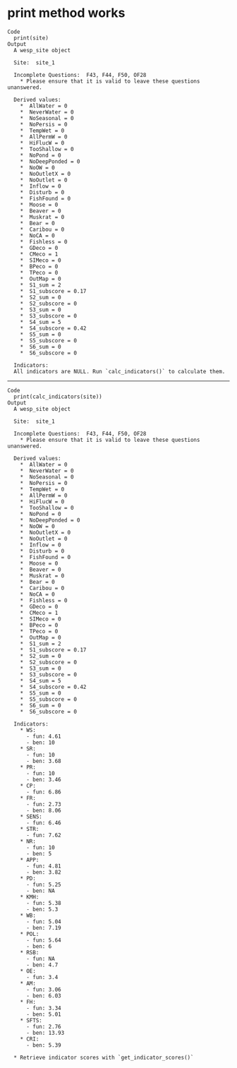 # print method works

    Code
      print(site)
    Output
      A wesp_site object
      
      Site:  site_1 
      
      Incomplete Questions:  F43, F44, F50, OF28 
        * Please ensure that it is valid to leave these questions unanswered.
      
      Derived values:
        *  AllWater = 0
        *  NeverWater = 0
        *  NoSeasonal = 0
        *  NoPersis = 0
        *  TempWet = 0
        *  AllPermW = 0
        *  HiFlucW = 0
        *  TooShallow = 0
        *  NoPond = 0
        *  NoDeepPonded = 0
        *  NoOW = 0
        *  NoOutletX = 0
        *  NoOutlet = 0
        *  Inflow = 0
        *  Disturb = 0
        *  FishFound = 0
        *  Moose = 0
        *  Beaver = 0
        *  Muskrat = 0
        *  Bear = 0
        *  Caribou = 0
        *  NoCA = 0
        *  Fishless = 0
        *  GDeco = 0
        *  CMeco = 1
        *  SIMeco = 0
        *  BPeco = 0
        *  TPeco = 0
        *  OutMap = 0
        *  S1_sum = 2
        *  S1_subscore = 0.17
        *  S2_sum = 0
        *  S2_subscore = 0
        *  S3_sum = 0
        *  S3_subscore = 0
        *  S4_sum = 5
        *  S4_subscore = 0.42
        *  S5_sum = 0
        *  S5_subscore = 0
        *  S6_sum = 0
        *  S6_subscore = 0
      
      Indicators:
      All indicators are NULL. Run `calc_indicators()` to calculate them.

---

    Code
      print(calc_indicators(site))
    Output
      A wesp_site object
      
      Site:  site_1 
      
      Incomplete Questions:  F43, F44, F50, OF28 
        * Please ensure that it is valid to leave these questions unanswered.
      
      Derived values:
        *  AllWater = 0
        *  NeverWater = 0
        *  NoSeasonal = 0
        *  NoPersis = 0
        *  TempWet = 0
        *  AllPermW = 0
        *  HiFlucW = 0
        *  TooShallow = 0
        *  NoPond = 0
        *  NoDeepPonded = 0
        *  NoOW = 0
        *  NoOutletX = 0
        *  NoOutlet = 0
        *  Inflow = 0
        *  Disturb = 0
        *  FishFound = 0
        *  Moose = 0
        *  Beaver = 0
        *  Muskrat = 0
        *  Bear = 0
        *  Caribou = 0
        *  NoCA = 0
        *  Fishless = 0
        *  GDeco = 0
        *  CMeco = 1
        *  SIMeco = 0
        *  BPeco = 0
        *  TPeco = 0
        *  OutMap = 0
        *  S1_sum = 2
        *  S1_subscore = 0.17
        *  S2_sum = 0
        *  S2_subscore = 0
        *  S3_sum = 0
        *  S3_subscore = 0
        *  S4_sum = 5
        *  S4_subscore = 0.42
        *  S5_sum = 0
        *  S5_subscore = 0
        *  S6_sum = 0
        *  S6_subscore = 0
      
      Indicators:
        * WS:  
          - fun: 4.61 
          - ben: 10 
        * SR:  
          - fun: 10 
          - ben: 3.68 
        * PR:  
          - fun: 10 
          - ben: 3.46 
        * CP:  
          - fun: 6.86 
        * FR:  
          - fun: 2.73 
          - ben: 8.06 
        * SENS:  
          - fun: 6.46 
        * STR:  
          - fun: 7.62 
        * NR:  
          - fun: 10 
          - ben: 5 
        * APP:  
          - fun: 4.81 
          - ben: 3.82 
        * PD:  
          - fun: 5.25 
          - ben: NA 
        * KMH:  
          - fun: 5.38 
          - ben: 5.3 
        * WB:  
          - fun: 5.04 
          - ben: 7.19 
        * POL:  
          - fun: 5.64 
          - ben: 6 
        * RSB:  
          - fun: NA 
          - ben: 4.7 
        * OE:  
          - fun: 3.4 
        * AM:  
          - fun: 3.06 
          - ben: 6.03 
        * FH:  
          - fun: 3.34 
          - ben: 5.01 
        * SFTS:  
          - fun: 2.76 
          - ben: 13.93 
        * CRI:  
          - ben: 5.39 
      
      * Retrieve indicator scores with `get_indicator_scores()`

